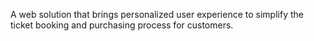A web solution that brings personalized user experience to
simplify the ticket booking and purchasing process for
customers.
